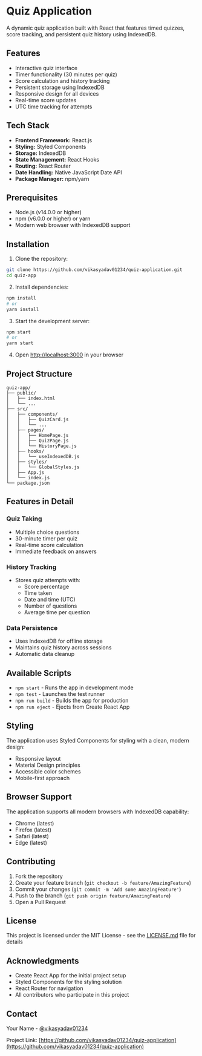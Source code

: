 # Quiz Application

A dynamic quiz application built with React that features timed quizzes, score tracking, and persistent quiz history using IndexedDB.

## Features

- Interactive quiz interface
- Timer functionality (30 minutes per quiz)
- Score calculation and history tracking
- Persistent storage using IndexedDB
- Responsive design for all devices
- Real-time score updates
- UTC time tracking for attempts

## Tech Stack

- **Frontend Framework:** React.js
- **Styling:** Styled Components
- **Storage:** IndexedDB
- **State Management:** React Hooks
- **Routing:** React Router
- **Date Handling:** Native JavaScript Date API
- **Package Manager:** npm/yarn

## Prerequisites

- Node.js (v14.0.0 or higher)
- npm (v6.0.0 or higher) or yarn
- Modern web browser with IndexedDB support

## Installation

1. Clone the repository:
```bash
git clone https://github.com/vikasyadav01234/quiz-application.git
cd quiz-app
```

2. Install dependencies:
```bash
npm install
# or
yarn install
```

3. Start the development server:
```bash
npm start
# or
yarn start
```

4. Open [http://localhost:3000](http://localhost:3000) in your browser

## Project Structure

```
quiz-app/
├── public/
│   ├── index.html
│   └── ...
├── src/
│   ├── components/
│   │   ├── QuizCard.js
│   │   └── ...
│   ├── pages/
│   │   ├── HomePage.js
│   │   ├── QuizPage.js
│   │   └── HistoryPage.js
│   ├── hooks/
│   │   └── useIndexedDB.js
│   ├── styles/
│   │   └── GlobalStyles.js
│   ├── App.js
│   └── index.js
└── package.json
```

## Features in Detail

### Quiz Taking
- Multiple choice questions
- 30-minute timer per quiz
- Real-time score calculation
- Immediate feedback on answers

### History Tracking
- Stores quiz attempts with:
  - Score percentage
  - Time taken
  - Date and time (UTC)
  - Number of questions
  - Average time per question

### Data Persistence
- Uses IndexedDB for offline storage
- Maintains quiz history across sessions
- Automatic data cleanup

## Available Scripts

- `npm start` - Runs the app in development mode
- `npm test` - Launches the test runner
- `npm run build` - Builds the app for production
- `npm run eject` - Ejects from Create React App

## Styling

The application uses Styled Components for styling with a clean, modern design:
- Responsive layout
- Material Design principles
- Accessible color schemes
- Mobile-first approach

## Browser Support

The application supports all modern browsers with IndexedDB capability:
- Chrome (latest)
- Firefox (latest)
- Safari (latest)
- Edge (latest)

## Contributing

1. Fork the repository
2. Create your feature branch (`git checkout -b feature/AmazingFeature`)
3. Commit your changes (`git commit -m 'Add some AmazingFeature'`)
4. Push to the branch (`git push origin feature/AmazingFeature`)
5. Open a Pull Request

## License

This project is licensed under the MIT License - see the [LICENSE.md](LICENSE.md) file for details

## Acknowledgments

- Create React App for the initial project setup
- Styled Components for the styling solution
- React Router for navigation
- All contributors who participate in this project

## Contact

Your Name - [@vikasyadav01234](https://github.com/vikasyadav01234)

Project Link: [https://github.com/vikasyadav01234/quiz-application](https://github.com/vikasyadav01234/quiz-application)